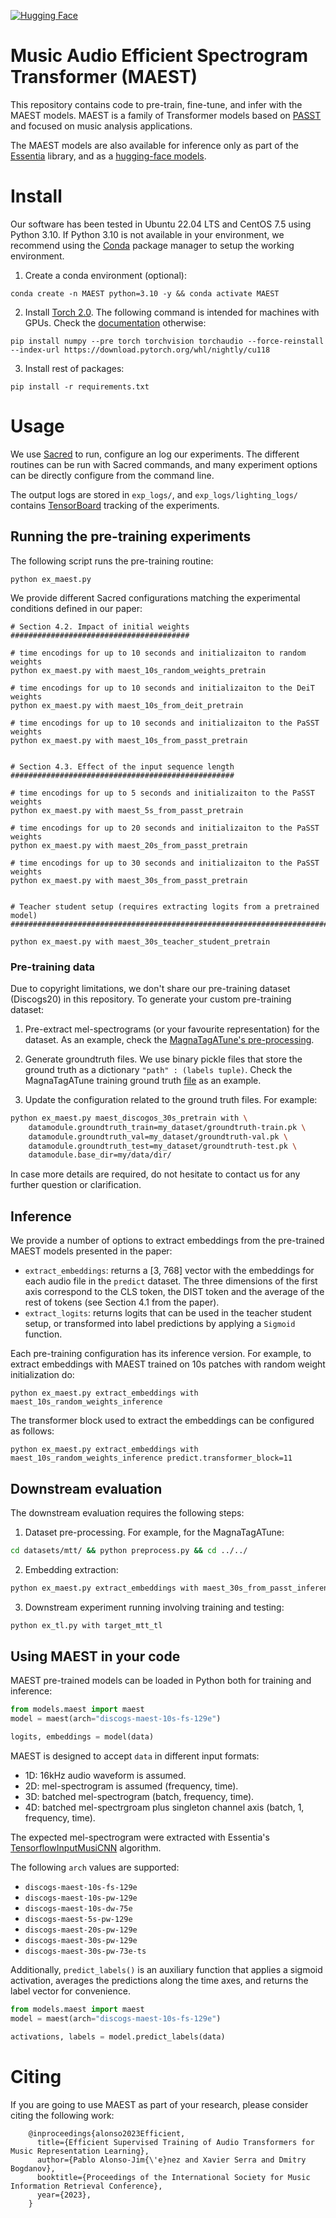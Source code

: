 [![Hugging Face](https://img.shields.io/badge/%F0%9F%A4%97%20Hugging%20Face-Models-yellow)](https://huggingface.co/mtg-upf)

# Music Audio Efficient Spectrogram Transformer (MAEST)

This repository contains code to pre-train, fine-tune, and infer with the MAEST models.
MAEST is a family of Transformer models based on [PASST](https://github.com/kkoutini/PaSST) and focused on music analysis applications.

The MAEST models are also available for inference only as part of the
[Essentia](https://essentia.upf.edu/models.html#MAEST) library, and as a [hugging-face models](https://huggingface.co/mtg-upf).

# Install 

Our software has been tested in Ubuntu 22.04 LTS and CentOS 7.5 using Python 3.10.
If Python 3.10 is not available in your environment, we recommend using the [Conda](https://docs.conda.io) package manager to setup the working environment. 

1. Create a conda environment (optional):

```
conda create -n MAEST python=3.10 -y && conda activate MAEST
```

2. Install [Torch 2.0](https://pytorch.org/get-started/pytorch-2.0/). The following command is intended for machines with GPUs. Check the [documentation](https://pytorch.org/get-started/pytorch-2.0/#requirements) otherwise:

```
pip install numpy --pre torch torchvision torchaudio --force-reinstall --index-url https://download.pytorch.org/whl/nightly/cu118
```

3. Install rest of packages:

```
pip install -r requirements.txt
```

# Usage

We use [Sacred](https://github.com/IDSIA/sacred) to run, configure an log our experiments. 
The different routines can be run with Sacred commands, and many experiment options can be directly
configure from the command line.

The output logs are stored in `exp_logs/`, and `exp_logs/lighting_logs/` contains
[TensorBoard](https://www.tensorflow.org/tensorboard) tracking of the experiments.

## Running the pre-training experiments

The following script runs the pre-training routine:

```
python ex_maest.py
```

We provide different Sacred configurations matching the experimental conditions defined in our
paper:

```
# Section 4.2. Impact of initial weights
########################################

# time encodings for up to 10 seconds and initializaiton to random weights
python ex_maest.py with maest_10s_random_weights_pretrain

# time encodings for up to 10 seconds and initializaiton to the DeiT weights
python ex_maest.py with maest_10s_from_deit_pretrain

# time encodings for up to 10 seconds and initializaiton to the PaSST weights
python ex_maest.py with maest_10s_from_passt_pretrain


# Section 4.3. Effect of the input sequence length
##################################################

# time encodings for up to 5 seconds and initializaiton to the PaSST weights
python ex_maest.py with maest_5s_from_passt_pretrain

# time encodings for up to 20 seconds and initializaiton to the PaSST weights
python ex_maest.py with maest_20s_from_passt_pretrain

# time encodings for up to 30 seconds and initializaiton to the PaSST weights
python ex_maest.py with maest_30s_from_passt_pretrain


# Teacher student setup (requires extracting logits from a pretrained model)
############################################################################

python ex_maest.py with maest_30s_teacher_student_pretrain
```

### Pre-training data

Due to copyright limitations, we don't share our pre-training dataset (Discogs20) in this
repository.
To generate your custom pre-training dataset:

1. Pre-extract mel-spectrograms (or your favourite representation) for the dataset. As an example, check the [MagnaTagATune's pre-processing](datasets/mtt/preprocess.py).

2. Generate groundtruth files. We use binary pickle files that store the ground truth as a dictionary
   `"path" : (labels tuple)`. Check the MagnaTagATune training ground truth [file](datasets/mtt/groundtruth-train.pk) as an example.

3. Update the configuration related to the ground truth files. For example:

```bash
python ex_maest.py maest_discogos_30s_pretrain with \
    datamodule.groundtruth_train=my_dataset/groundtruth-train.pk \
    datamodule.groundtruth_val=my_dataset/groundtruth-val.pk \
    datamodule.groundtruth_test=my_dataset/groundtruth-test.pk \
    datamodule.base_dir=my/data/dir/
```

In case more details are required, do not hesitate to contact us for any further question or clarification.

## Inference

We provide a number of options to extract embeddings from the pre-trained MAEST models presented in
the paper:

- `extract_embeddings`: returns a [3, 768] vector with the embeddings for each audio file in
  the `predict` dataset. The three dimensions of the first axis correspond to the CLS token, the
  DIST token and the average of the rest of tokens (see Section 4.1 from the paper). 
- `extract_logits`: returns logits that can be used in the teacher student setup, or transformed into label predictions by applying a `Sigmoid` function.

Each pre-training configuration has its inference version. For example, to extract embeddings
with MAEST trained on 10s patches with random weight initialization do:

```
python ex_maest.py extract_embeddings with maest_10s_random_weights_inference
```

The transformer block used to extract the embeddings can be configured as follows:

```
python ex_maest.py extract_embeddings with maest_10s_random_weights_inference predict.transformer_block=11
```

## Downstream evaluation

The downstream evaluation requires the following steps:

1. Dataset pre-processing. For example, for the MagnaTagATune:

```bash
cd datasets/mtt/ && python preprocess.py && cd ../../
```

2. Embedding extraction:

```bash
python ex_maest.py extract_embeddings with maest_30s_from_passt_inference target_mtt
```

3. Downstream experiment running involving training and testing:

```bash
python ex_tl.py with target_mtt_tl
```

## Using MAEST in your code

MAEST pre-trained models can be loaded in Python both for training and inference:

```python
from models.maest import maest
model = maest(arch="discogs-maest-10s-fs-129e")

logits, embeddings = model(data)
```

MAEST is designed to accept `data` in different input formats:

- 1D: 16kHz audio waveform is assumed.
- 2D: mel-spectrogram is assumed (frequency, time).
- 3D: batched mel-spectrogram (batch, frequency, time).
- 4D: batched mel-spectrgroam plus singleton channel axis (batch, 1, frequency, time).

The expected mel-spectrogram were extracted with Essentia's [TensorflowInputMusiCNN](https://essentia.upf.edu/reference/streaming_TensorflowInputMusiCNN.html) algorithm.

The following `arch` values are supported:

- `discogs-maest-10s-fs-129e`
- `discogs-maest-10s-pw-129e`
- `discogs-maest-10s-dw-75e`
- `discogs-maest-5s-pw-129e`
- `discogs-maest-20s-pw-129e`
- `discogs-maest-30s-pw-129e`
- `discogs-maest-30s-pw-73e-ts`

Additionally, `predict_labels()` is an auxiliary function that applies a sigmoid activation, averages the predictions along the time axes, and returns the label vector for convenience.

```python
from models.maest import maest
model = maest(arch="discogs-maest-10s-fs-129e")

activations, labels = model.predict_labels(data)
```

# Citing

If you are going to use MAEST as part of your research, please consider citing the following work:

```
    @inproceedings{alonso2023Efficient,
      title={Efficient Supervised Training of Audio Transformers for Music Representation Learning},
      author={Pablo Alonso-Jim{\'e}nez and Xavier Serra and Dmitry Bogdanov},
      booktitle={Proceedings of the International Society for Music Information Retrieval Conference},
      year={2023},
    }
```

